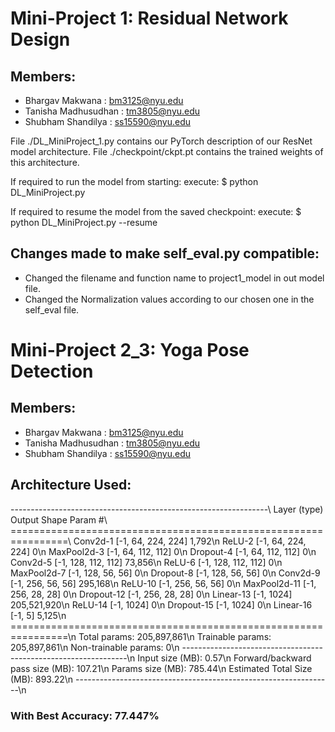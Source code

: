 # Mini-Project 1: Residual Network Design
## Members:
- Bhargav Makwana     : bm3125@nyu.edu
- Tanisha Madhusudhan : tm3805@nyu.edu
- Shubham Shandilya   : ss15590@nyu.edu

File ./DL_MiniProject_1.py contains our PyTorch description of our ResNet model architecture.
File ./checkpoint/ckpt.pt contains the trained weights of this architecture.

If required to run the model from starting:
execute: $ python DL_MiniProject.py

If required to resume the model from the saved checkpoint:
execute: $ python DL_MiniProject.py --resume

## Changes made to make self_eval.py compatible:
- Changed the filename and function name to project1_model in out model file.
- Changed the Normalization values according to our chosen one in the self_eval file.

# Mini-Project 2_3: Yoga Pose Detection
## Members:
- Bhargav Makwana     : bm3125@nyu.edu
- Tanisha Madhusudhan : tm3805@nyu.edu
- Shubham Shandilya   : ss15590@nyu.edu

## Architecture Used:
----------------------------------------------------------------\\
        Layer (type)               Output Shape         Param #\\
================================================================\\
            Conv2d-1         [-1, 64, 224, 224]           1,792\n
              ReLU-2         [-1, 64, 224, 224]               0\n
         MaxPool2d-3         [-1, 64, 112, 112]               0\n
           Dropout-4         [-1, 64, 112, 112]               0\n
            Conv2d-5        [-1, 128, 112, 112]          73,856\n
              ReLU-6        [-1, 128, 112, 112]               0\n
         MaxPool2d-7          [-1, 128, 56, 56]               0\n
           Dropout-8          [-1, 128, 56, 56]               0\n
            Conv2d-9          [-1, 256, 56, 56]         295,168\n
             ReLU-10          [-1, 256, 56, 56]               0\n
        MaxPool2d-11          [-1, 256, 28, 28]               0\n
          Dropout-12          [-1, 256, 28, 28]               0\n
           Linear-13                 [-1, 1024]     205,521,920\n
             ReLU-14                 [-1, 1024]               0\n
          Dropout-15                 [-1, 1024]               0\n
           Linear-16                    [-1, 5]           5,125\n
================================================================\n
Total params: 205,897,861\n
Trainable params: 205,897,861\n
Non-trainable params: 0\n
----------------------------------------------------------------\n
Input size (MB): 0.57\n
Forward/backward pass size (MB): 107.21\n
Params size (MB): 785.44\n
Estimated Total Size (MB): 893.22\n
----------------------------------------------------------------\n
### With Best Accuracy: 77.447%
